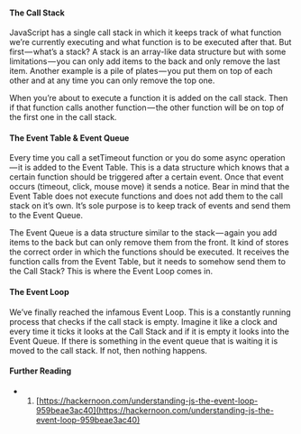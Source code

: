 #### The Call Stack

JavaScript has a single call stack in which it keeps track of what function we’re currently executing and what function is to be executed after that. But first — what’s a stack? A stack is an array-like data structure but with some limitations — you can only add items to the back and only remove the last item. Another example is a pile of plates — you put them on top of each other and at any time you can only remove the top one.

When you’re about to execute a function it is added on the call stack. Then if that function calls another function — the other function will be on top of the first one in the call stack.

#### The Event Table & Event Queue

Every time you call a setTimeout function or you do some async operation — it is added to the Event Table. This is a data structure which knows that a certain function should be triggered after a certain event. Once that event occurs (timeout, click, mouse move) it sends a notice. Bear in mind that the Event Table does not execute functions and does not add them to the call stack on it’s own. It’s sole purpose is to keep track of events and send them to the Event Queue.

The Event Queue is a data structure similar to the stack — again you add items to the back but can only remove them from the front. It kind of stores the correct order in which the functions should be executed. It receives the function calls from the Event Table, but it needs to somehow send them to the Call Stack? This is where the Event Loop comes in.

#### The Event Loop

We’ve finally reached the infamous Event Loop. This is a constantly running process that checks if the call stack is empty. Imagine it like a clock and every time it ticks it looks at the Call Stack and if it is empty it looks into the Event Queue. If there is something in the event queue that is waiting it is moved to the call stack. If not, then nothing happens.

#### Further Reading

- 1. [https://hackernoon.com/understanding-js-the-event-loop-959beae3ac40](https://hackernoon.com/understanding-js-the-event-loop-959beae3ac40)
